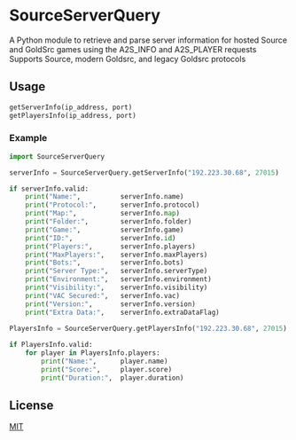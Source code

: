 
# SourceServerQuery

A Python module to retrieve and parse server information for hosted Source and GoldSrc games using the A2S_INFO and A2S_PLAYER requests
Supports Source, modern Goldsrc, and legacy Goldsrc protocols

## Usage

```python
getServerInfo(ip_address, port)
getPlayersInfo(ip_address, port)
```

### Example
```python
import SourceServerQuery

serverInfo = SourceServerQuery.getServerInfo("192.223.30.68", 27015)

if serverInfo.valid:
    print("Name:",          serverInfo.name)
    print("Protocol:",      serverInfo.protocol)
    print("Map:",           serverInfo.map)
    print("Folder:",        serverInfo.folder)
    print("Game:",          serverInfo.game)
    print("ID:",            serverInfo.id)
    print("Players:",       serverInfo.players)
    print("MaxPlayers:",    serverInfo.maxPlayers)
    print("Bots:",          serverInfo.bots)
    print("Server Type:",   serverInfo.serverType)
    print("Environment:",   serverInfo.environment)
    print("Visibility:",    serverInfo.visibility)
    print("VAC Secured:",   serverInfo.vac)
    print("Version:",       serverInfo.version)
    print("Extra Data:",    serverInfo.extraDataFlag)
	
PlayersInfo = SourceServerQuery.getPlayersInfo("192.223.30.68", 27015)

if PlayersInfo.valid:
    for player in PlayersInfo.players:
        print("Name:", 		player.name)
        print("Score:",		player.score)
        print("Duration:",	player.duration)	
```
## License

[MIT](https://choosealicense.com/licenses/mit/)

